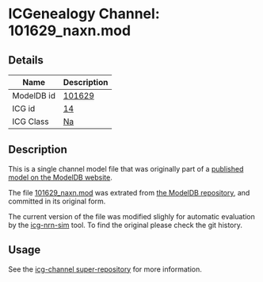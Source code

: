 # ICGenealogy Channel: 101629\_naxn.mod

## Details

Name | Description
---- | -----------
ModelDB id | [101629](http://senselab.med.yale.edu/ModelDB/ShowModel.cshtml?model=101629)
ICG id | [14](http://icg.neurotheory.ox.ac.uk/channels/2/14)
ICG Class | [Na](http://icg.neurotheory.ox.ac.uk/channels/2)

## Description

This is a single channel model file that was originally part of a [published model on the ModelDB website](http://senselab.med.yale.edu/ModelDB/ShowModel.cshtml?model=101629).


The file [101629\_naxn.mod](101629_naxn.mod) was extrated from [the ModelDB repository](http://senselab.med.yale.edu/ModelDB/ShowModel.cshtml?model=101629), and committed in its original form.

The current version of the file was modified slighly for automatic evaluation by the [icg-nrn-sim](https://github.com/icgenealogy/icg-nrn-sim) tool. To find the original please check the git history.


## Usage

See the [icg-channel super-repository](https://github.com/icgenealogy/icg-channels) for more information.